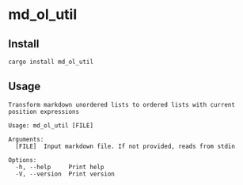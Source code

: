 # md_ol_util

## Install

```bash
cargo install md_ol_util
```

## Usage

```
Transform markdown unordered lists to ordered lists with current position expressions

Usage: md_ol_util [FILE]

Arguments:
  [FILE]  Input markdown file. If not provided, reads from stdin

Options:
  -h, --help     Print help
  -V, --version  Print version
```
